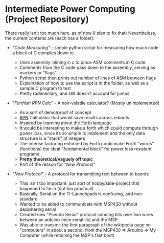 # Intermediate Power Computing (Project Repository)

There really isn't too much here, as of now (I plan to fix that)
Nevertheless, the current contents are (each has a folder):
- _"Code Measuring"_ - simple python script for measuring how much code a block of C compiles down to
  - Uses assembly inlining in c to place ASM comments in C code
  - Comments from the C code pass down to the assembly, serving as markers or "flags"
  - Python script then prints out number of lines of ASM between flags
  - Explaination of how to use the script is in the folder, as well as a sample C program to test
  - Pretty rudimentary, and still doesn't account for jumps


- _"Forthish RPN Calc"_ - A non-volatile calculator? (Mostly unimplemented)
  - As a sort of demo/proof of concept
  - [RPN][1] Calculator that would save results across reboots
  - Inspired by learning about the [Forth][2] language
  - It would be interesting to make a forth which could compute through power loss, since its so simple to implement and the only data structure is a "stack" of integers
  - The intense factoring enforced by Forth could make Forth "words" (functions) the ideal "fundamental block" for power loss resistant programs
  - **Pretty theoretical/vaguely off topic**
  - Part of the reason for _"New Protocol"_

  [1]: https://en.wikipedia.org/wiki/Reverse_Polish_notation
  [2]: https://en.wikipedia.org/wiki/Forth_(programming_language)


- _"New Protocol"_ - A protocol for transmitting text between to baords
  - This isn't too important, just sort of hobby/side-project that happened to tie in (not too practical)
  - Basically, Serial on the TI-Launchpads is confusing, and non-standard
  - Wanted to be abled to communicate with MSP430 without deciphering serial
  - Created new "Pseudo Serial" protocol sending bits over two wires between an arduino (nice serial lib) and the MSP
  - Was able to transmit the first paragraph of the wikipedia page on "computers" in about a second, from the MSP430 => Arduino => My Computer (while retaining the MSP's fast boot)
